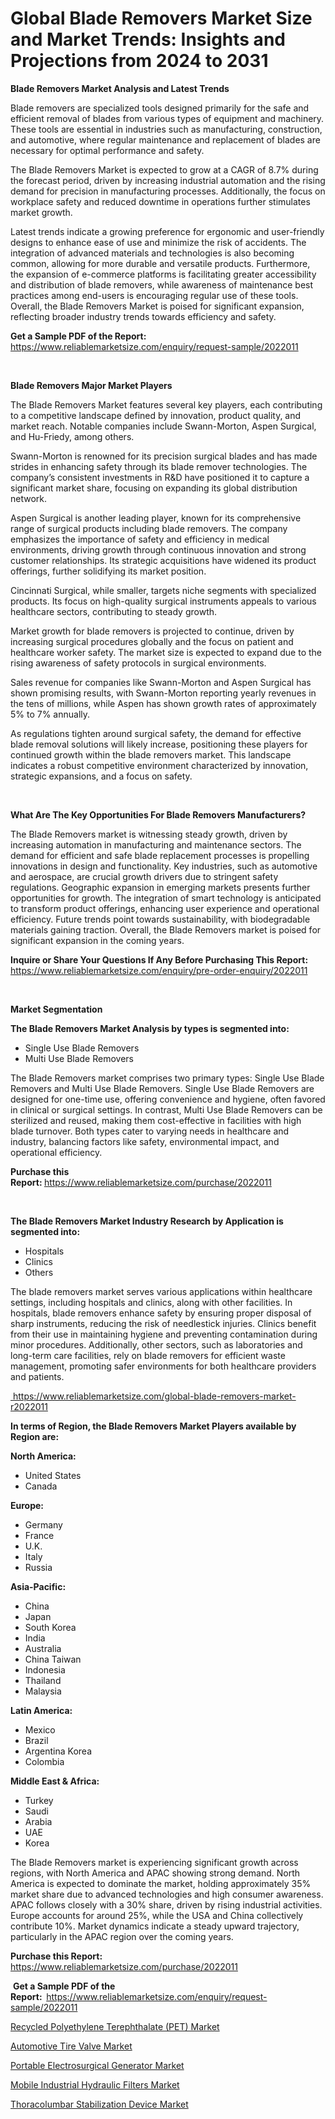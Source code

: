 <p><h1>Global Blade Removers Market Size and Market Trends: Insights and Projections from 2024 to 2031</h1></p><p><strong>Blade Removers Market Analysis and Latest Trends</strong></p>
<p><p>Blade removers are specialized tools designed primarily for the safe and efficient removal of blades from various types of equipment and machinery. These tools are essential in industries such as manufacturing, construction, and automotive, where regular maintenance and replacement of blades are necessary for optimal performance and safety. </p><p>The Blade Removers Market is expected to grow at a CAGR of 8.7% during the forecast period, driven by increasing industrial automation and the rising demand for precision in manufacturing processes. Additionally, the focus on workplace safety and reduced downtime in operations further stimulates market growth. </p><p>Latest trends indicate a growing preference for ergonomic and user-friendly designs to enhance ease of use and minimize the risk of accidents. The integration of advanced materials and technologies is also becoming common, allowing for more durable and versatile products. Furthermore, the expansion of e-commerce platforms is facilitating greater accessibility and distribution of blade removers, while awareness of maintenance best practices among end-users is encouraging regular use of these tools. Overall, the Blade Removers Market is poised for significant expansion, reflecting broader industry trends towards efficiency and safety.</p></p>
<p><strong>Get a Sample PDF of the Report:&nbsp;</strong> <a href="https://www.reliablemarketsize.com/enquiry/request-sample/2022011?utm_campaign=1103&utm_medium=2&utm_source=Github&utm_content=ia&utm_term=28102024&utm_id=blade-removers">https://www.reliablemarketsize.com/enquiry/request-sample/2022011</a></p>
<p>&nbsp;</p>
<p><strong>Blade Removers Major Market Players</strong></p>
<p><p>The Blade Removers Market features several key players, each contributing to a competitive landscape defined by innovation, product quality, and market reach. Notable companies include Swann-Morton, Aspen Surgical, and Hu-Friedy, among others.</p><p>Swann-Morton is renowned for its precision surgical blades and has made strides in enhancing safety through its blade remover technologies. The company’s consistent investments in R&D have positioned it to capture a significant market share, focusing on expanding its global distribution network. </p><p>Aspen Surgical is another leading player, known for its comprehensive range of surgical products including blade removers. The company emphasizes the importance of safety and efficiency in medical environments, driving growth through continuous innovation and strong customer relationships. Its strategic acquisitions have widened its product offerings, further solidifying its market position.</p><p>Cincinnati Surgical, while smaller, targets niche segments with specialized products. Its focus on high-quality surgical instruments appeals to various healthcare sectors, contributing to steady growth.</p><p>Market growth for blade removers is projected to continue, driven by increasing surgical procedures globally and the focus on patient and healthcare worker safety. The market size is expected to expand due to the rising awareness of safety protocols in surgical environments.</p><p>Sales revenue for companies like Swann-Morton and Aspen Surgical has shown promising results, with Swann-Morton reporting yearly revenues in the tens of millions, while Aspen has shown growth rates of approximately 5% to 7% annually. </p><p>As regulations tighten around surgical safety, the demand for effective blade removal solutions will likely increase, positioning these players for continued growth within the blade removers market. This landscape indicates a robust competitive environment characterized by innovation, strategic expansions, and a focus on safety.</p></p>
<p>&nbsp;</p>
<p><strong>What Are The Key Opportunities For Blade Removers Manufacturers?</strong></p>
<p><p>The Blade Removers market is witnessing steady growth, driven by increasing automation in manufacturing and maintenance sectors. The demand for efficient and safe blade replacement processes is propelling innovations in design and functionality. Key industries, such as automotive and aerospace, are crucial growth drivers due to stringent safety regulations. Geographic expansion in emerging markets presents further opportunities for growth. The integration of smart technology is anticipated to transform product offerings, enhancing user experience and operational efficiency. Future trends point towards sustainability, with biodegradable materials gaining traction. Overall, the Blade Removers market is poised for significant expansion in the coming years.</p></p>
<p><strong>Inquire or Share Your Questions If Any Before Purchasing This Report:</strong> <a href="https://www.reliablemarketsize.com/enquiry/pre-order-enquiry/2022011?utm_campaign=1103&utm_medium=2&utm_source=Github&utm_content=ia&utm_term=28102024&utm_id=blade-removers">https://www.reliablemarketsize.com/enquiry/pre-order-enquiry/2022011</a></p>
<p>&nbsp;</p>
<p><strong>Market Segmentation</strong></p>
<p><strong>The Blade Removers Market Analysis by types is segmented into:</strong></p>
<p><ul><li>Single Use Blade Removers</li><li>Multi Use Blade Removers</li></ul></p>
<p><p>The Blade Removers market comprises two primary types: Single Use Blade Removers and Multi Use Blade Removers. Single Use Blade Removers are designed for one-time use, offering convenience and hygiene, often favored in clinical or surgical settings. In contrast, Multi Use Blade Removers can be sterilized and reused, making them cost-effective in facilities with high blade turnover. Both types cater to varying needs in healthcare and industry, balancing factors like safety, environmental impact, and operational efficiency.</p></p>
<p><strong>Purchase this Report:&nbsp;</strong><a href="https://www.reliablemarketsize.com/purchase/2022011?utm_campaign=1103&utm_medium=2&utm_source=Github&utm_content=ia&utm_term=28102024&utm_id=blade-removers">https://www.reliablemarketsize.com/purchase/2022011</a></p>
<p>&nbsp;</p>
<p><strong>The Blade Removers Market Industry Research by Application is segmented into:</strong></p>
<p><ul><li>Hospitals</li><li>Clinics</li><li>Others</li></ul></p>
<p><p>The blade removers market serves various applications within healthcare settings, including hospitals and clinics, along with other facilities. In hospitals, blade removers enhance safety by ensuring proper disposal of sharp instruments, reducing the risk of needlestick injuries. Clinics benefit from their use in maintaining hygiene and preventing contamination during minor procedures. Additionally, other sectors, such as laboratories and long-term care facilities, rely on blade removers for efficient waste management, promoting safer environments for both healthcare providers and patients.</p></p>
<p><a href="https://www.reliablemarketsize.com/global-blade-removers-market-r2022011?utm_campaign=1103&utm_medium=2&utm_source=Github&utm_content=ia&utm_term=28102024&utm_id=blade-removers">&nbsp;https://www.reliablemarketsize.com/global-blade-removers-market-r2022011</a></p>
<p><strong>In terms of Region, the Blade Removers Market Players available by Region are:</strong></p>
<p>
    <p> <strong> North America: </strong>
        <ul>
            <li>United States</li>
            <li>Canada</li>
        </ul>
        </p> 
    <p> <strong> Europe: </strong>
        <ul>
            <li>Germany</li>
            <li>France</li>
            <li>U.K.</li>
            <li>Italy</li>
            <li>Russia</li>
        </ul>
        </p> 
    <p> <strong> Asia-Pacific: </strong>
        <ul>
            <li>China</li>
            <li>Japan</li>
            <li>South Korea</li>
            <li>India</li>
            <li>Australia</li>
            <li>China Taiwan</li>
            <li>Indonesia</li>
            <li>Thailand</li>
            <li>Malaysia</li>
        </ul>
        </p> 
    <p> <strong> Latin America: </strong>
        <ul>
            <li>Mexico</li>
            <li>Brazil</li>
            <li>Argentina Korea</li>
            <li>Colombia</li>
        </ul>
        </p> 
    <p> <strong> Middle East & Africa: </strong>
        <ul>
            <li>Turkey</li>
            <li>Saudi</li>
            <li>Arabia</li>
            <li>UAE</li>
            <li>Korea</li>
        </ul>
    </p>
    </p>
<p><p>The Blade Removers market is experiencing significant growth across regions, with North America and APAC showing strong demand. North America is expected to dominate the market, holding approximately 35% market share due to advanced technologies and high consumer awareness. APAC follows closely with a 30% share, driven by rising industrial activities. Europe accounts for around 25%, while the USA and China collectively contribute 10%. Market dynamics indicate a steady upward trajectory, particularly in the APAC region over the coming years.</p></p>
<p><strong>Purchase this Report: </strong><a href="https://www.reliablemarketsize.com/purchase/2022011?utm_campaign=1103&utm_medium=2&utm_source=Github&utm_content=ia&utm_term=28102024&utm_id=blade-removers">https://www.reliablemarketsize.com/purchase/2022011</a></p>
<p>&nbsp;<strong>Get a Sample PDF of the Report:&nbsp;&nbsp;</strong><a href="https://www.reliablemarketsize.com/enquiry/request-sample/2022011?utm_campaign=1103&utm_medium=2&utm_source=Github&utm_content=ia&utm_term=28102024&utm_id=blade-removers">https://www.reliablemarketsize.com/enquiry/request-sample/2022011</a></p>
<p><strong></strong></p>
<p><p><a href="https://www.linkedin.com/pulse/recycled-polyethylene-terephthalate-pet-market-size-share-8proe?trk=public_post_embed_feed-article-content&utm_campaign=1103&utm_medium=2&utm_source=Github&utm_content=ia&utm_term=28102024&utm_id=blade-removers">Recycled Polyethylene Terephthalate (PET) Market</a></p><p><a href="https://www.linkedin.com/pulse/pioneering-growth-analyzing-global-automotive-tire-valve-market-bulbc?utm_campaign=1103&utm_medium=2&utm_source=Github&utm_content=ia&utm_term=28102024&utm_id=blade-removers">Automotive Tire Valve Market</a></p><p><a href="https://github.com/gareyratsepny/Market-Research-Report-List-1/blob/main/portable-electrosurgical-generator-market.md?utm_campaign=1103&utm_medium=2&utm_source=Github&utm_content=ia&utm_term=28102024&utm_id=blade-removers">Portable Electrosurgical Generator Market</a></p><p><a href="https://www.linkedin.com/pulse/mobile-industrial-hydraulic-filters-market-analysis-product-lkmte?trk=public_post_embed_feed-article-content&utm_campaign=1103&utm_medium=2&utm_source=Github&utm_content=ia&utm_term=28102024&utm_id=blade-removers">Mobile Industrial Hydraulic Filters Market</a></p><p><a href="https://github.com/chr1i1herth/Market-Research-Report-List-1/blob/main/thoracolumbar-stabilization-device-market.md?utm_campaign=1103&utm_medium=2&utm_source=Github&utm_content=ia&utm_term=28102024&utm_id=blade-removers">Thoracolumbar Stabilization Device Market</a></p></p>